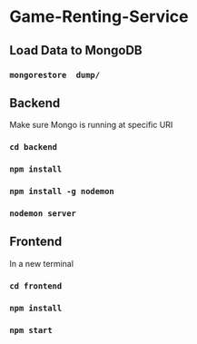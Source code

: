 # Game-Renting-Service

## Load Data to MongoDB
### `mongorestore  dump/`

## Backend
Make sure Mongo is running at specific URI
### `cd backend`
### `npm install`
### `npm install -g nodemon`
### `nodemon server`

## Frontend
In a new terminal
### `cd frontend`
### `npm install`
### `npm start`
